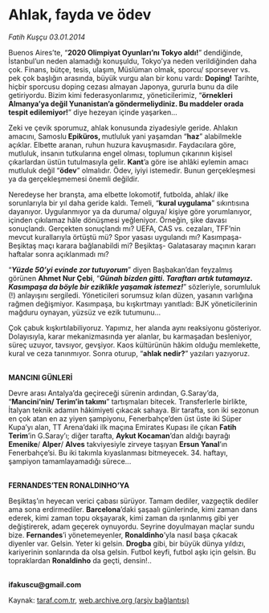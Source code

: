 # Ahlak, fayda ve ödev

*Fatih Kuşçu 03.01.2014*

<div class="yazi"><p>Buenos Aires’te, “<b>2020 Olimpiyat Oyunları’nı Tokyo aldı!</b>” dendiğinde, İstanbul’un neden alamadığı konuşuldu, Tokyo’ya neden verildiğinden daha çok. Finans, bütçe, tesis, ulaşım, Müslüman olmak, sporcu/ sporsever vs. pek çok başlığın arasında, büyük vurgu alan bir konu vardı: <b>Doping!</b> Tarihte, hiçbir sporcusu doping cezası almayan Japonya, gururla bunu da dile getiriyordu. Bizim kimi federasyonlarımız, yöneticilerimiz, “<b>örnekleri Almanya’ya değil Yunanistan’a göndermeliydiniz. Bu maddeler orada tespit edilemiyor!</b>” diye hezeyan içinde yaşarken...</p>
<p>Zeki ve çevik sporumuz, ahlak konusunda ziyadesiyle geride. Ahlakın amacını, Samoslu<b> Epiküros, </b>mutluluk yani yaşamdan “<b>haz</b>” alabilmekle açıklar. Elbette aranan, ruhun huzura kavuşmasıdır. Faydacılara göre, mutluluk, insanın tutkularına engel olması, toplumun çıkarının kişisel çıkarlardan üstün tutulmasıyla gelir. <b>Kant</b>’a göre ise ahlâki eylemin amacı mutluluk değil “<b>ödev</b>” olmalıdır. Ödev, iyiyi istemedir. Bunun gerçekleşmesi ya da gerçekleşmemesi önemli değildir.</p>
<p>Neredeyse her branşta, ama elbette lokomotif, futbolda, ahlak/ ilke sorunlarıyla bir yıl daha geride kaldı. Temeli, “<b>kural uygulama</b>” sıkıntısına dayanıyor. Uygulanmıyor ya da duruma/ olguya/ kişiye göre yorumlanıyor, içinden çıkılamaz hâle dönüşmesi yeğleniyor. Örneğin, şike davası sonuçlandı. Gerçekten sonuçlandı mı? UEFA, CAS vs. cezaları, TFF’nin mevcut kurallarıyla örtüştü mü? Spor yasası uygulandı mı? Kasımpaşa- Beşiktaş maçı karara bağlanabildi mi? Beşiktaş- Galatasaray maçının kararı haftalar sonra açıklanmadı mı?</p>
<p>“<b><i>Yüzde 50’yi evinde zor tutuyorum</i></b>” diyen Başbakan’dan feyzalmış görünen <b>Ahmet Nur Çebi</b>, “<b><i>Günah bizden gitti. Taraftarı artık tutamayız. Kasımpaşa da böyle bir eziklikle yaşamak istemez!</i></b>” sözleriyle, sorumluluk (!) anlayışını sergiledi. Yöneticileri sorumsuz kılan düzen, yasanın varlığına rağmen değişmiyor. Kasımpaşa, bu kışkırtmayı yanıtladı: BJK yöneticilerinin mağduru oynayan, yüzsüz ve ezik tutumunu...</p>
<p>Çok çabuk kışkırtılabiliyoruz. Yapımız, her alanda aynı reaksiyonu gösteriyor. Dolayısıyla, karar mekanizmasında yer alanlar, bu karmaşadan besleniyor, süreç uzuyor, tavsıyor, gevşiyor. Kaos kültürünün hâkim olduğu memlekette, kural ve ceza tanınmıyor. Sonra oturup, “<b>ahlak nedir?</b>” yazıları yazıyoruz.</p>
<p><b><br/>MANCINI GÜNLERİ</b></p>
<p>Devre arası Antalya’da geçireceği sürenin ardından, G.Saray’da, “<b>Mancini’nin/ Terim’in takımı</b>” tartışmaları bitecek. Transferlerle birlikte, İtalyan teknik adamın hâkimiyeti çıkacak sahaya. Bir tarafta, son iki sezonun en çok atan en az yiyen şampiyonu, Fenerbahçe’den üst üste iki Süper Kupa’yı alan, TT Arena’daki ilk maçına Emirates Kupası ile çıkan <b>Fatih Terim</b>’in G.Saray’ı; diğer tarafta, <b>Aykut Kocaman</b>’dan aldığı bayrağı <b>Emenike</b>/ <b>Alper</b>/ <b>Alves</b> takviyesiyle zirveye taşıyan <b>Ersun Yanal</b>’ın Fenerbahçe’si. Bu iki takımla kıyaslanması bitmeyecek. 34. haftayı, şampiyon tamamlayamadığı sürece...</p>
<p><b><br/>FERNANDES’TEN RONALDINHO’YA</b></p>
<p>Beşiktaş’ın heyecan verici çabası sürüyor. Tamam dediler, vazgeçtik dediler ama sona erdirmediler. <b>Barcelona</b>’daki şaşaalı günlerinde, kimi zaman dans ederek, kimi zaman topu okşayarak, kimi zaman da ışınlanmış gibi yer değiştirerek, adam geçerek oynuyordu. Seyrine doyulmayan maçlar sundu bize. <b>Fernandes</b>’i yönetemeyenler, <b>Ronaldinho</b>’yla nasıl başa çıkacak diyenler var. Gelsin. Yeter ki gelsin. <b>Drogba</b> gibi, bir büyük dünya yıldızı, kariyerinin sonlarında da olsa gelsin. Futbol keyfi, futbol aşkı için gelsin. Bu topraklardan <b>Ronaldinho</b> da geçti, densin!..</p><b>
<p><br/>ifakuscu@gmail.com</p>
<p></p></b>
</div>

Kaynak: [taraf.com.tr](http://www.taraf.com.tr/fatih-kuscu/makale-ahlak-fayda-ve-odev.htm), [web.archive.org (arşiv bağlantısı)](http://web.archive.org/web/20140103202350/http://www.taraf.com.tr/fatih-kuscu/makale-ahlak-fayda-ve-odev.htm)
